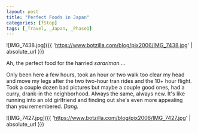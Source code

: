 ```yaml
---
layout: post
title: "Perfect Foods in Japan"
categories: [fStop]
tags: [_Travel, _Japan, _Phase1]
---
```



![IMG_7438.jpg]({{ 'https://www.botzilla.com/blog/pix2006/IMG_7438.jpg' | absolute_url }})


Ah, the perfect food for the harried <i>sarariman....</i> 

Only been here a few hours, took an hour or two walk too clear my head and move my legs after the two two-hour tran rides and the 10+ hour flight. Took a couple dozen bad pictures but maybe a couple good ones, had a curry, drank-in the neighborhood. Always the same, always new. It's like running into an old girlfriend and finding out she's even more appealing than you remembered. <i>Dang.</i>



![IMG_7427.jpg]({{ 'https://www.botzilla.com/blog/pix2006/IMG_7427.jpg' | absolute_url }})

